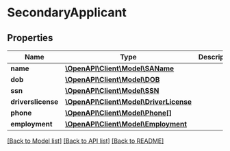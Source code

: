 # SecondaryApplicant

## Properties
Name | Type | Description | Notes
------------ | ------------- | ------------- | -------------
**name** | [**\OpenAPI\Client\Model\SAName**](SAName.md) |  | [optional] 
**dob** | [**\OpenAPI\Client\Model\DOB**](DOB.md) |  | [optional] 
**ssn** | [**\OpenAPI\Client\Model\SSN**](SSN.md) |  | [optional] 
**driverslicense** | [**\OpenAPI\Client\Model\DriverLicense**](DriverLicense.md) |  | [optional] 
**phone** | [**\OpenAPI\Client\Model\Phone[]**](Phone.md) |  | [optional] 
**employment** | [**\OpenAPI\Client\Model\Employment**](Employment.md) |  | [optional] 

[[Back to Model list]](../README.md#documentation-for-models) [[Back to API list]](../README.md#documentation-for-api-endpoints) [[Back to README]](../README.md)


